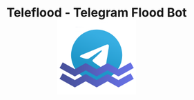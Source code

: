 <h1 align="center">Teleflood - Telegram Flood Bot<br /><img src="assets/teleflood_logo.png" width="36%"></img></h1>
